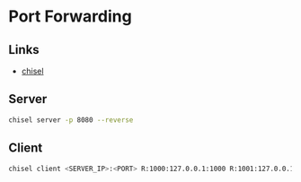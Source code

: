 # Port Forwarding

## Links

- [chisel](https://github.com/jpillora/chisel)

## Server

```sh
chisel server -p 8080 --reverse
```

## Client

```sh
chisel client <SERVER_IP>:<PORT> R:1000:127.0.0.1:1000 R:1001:127.0.0.1:1001 R:1002:127.0.0.1:1002
```
